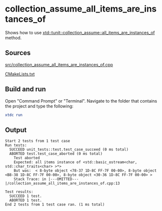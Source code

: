 # collection_assume_all_items_are_instances_of

Shows how to use [xtd::tunit::collection_assume::all_items_are_instances_of](https://gammasoft71.github.io/xtd/reference_guides/latest/classxtd_1_1tunit_1_1collection__assume.html#a76fefbb4774d2ada9c0f74fbc9efe1fc) method.

## Sources

[src/collection_assume_all_items_are_instances_of.cpp](src/collection_assume_all_items_are_instances_of.cpp)

[CMakeLists.txt](CMakeLists.txt)

## Build and run

Open "Command Prompt" or "Terminal". Navigate to the folder that contains the project and type the following:

```cmake
xtdc run
```

## Output

```
Start 2 tests from 1 test case
Run tests:
  SUCCEED unit_tests::test.test_case_succeed (0 ms total)
  ABORTED test.test_case_aborted (0 ms total)
    Test aborted
    Expected: all items instance of <std::basic_ostream<char, std::char_traits<char> >*>
    But was:  < 8-byte object <78-37 1D-8C FF-7F 00-00>, 8-byte object <B8-38 1D-8C FF-7F 00-00>, 8-byte object <30-36 1D-8C FF-7F 00-00> >
    Stack Trace: in |---OMITTED---|/collection_assume_all_items_are_instances_of.cpp:13

Test results:
  SUCCEED 1 test.
  ABORTED 1 test.
End 2 tests from 1 test case ran. (1 ms total)
```
